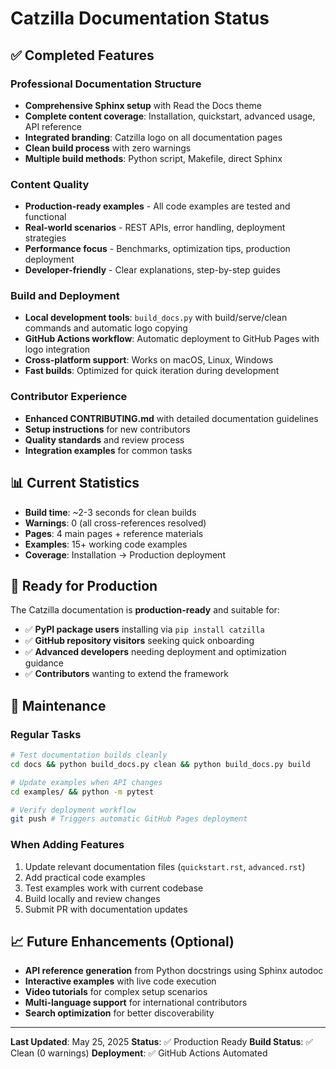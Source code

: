 # Catzilla Documentation Status

## ✅ Completed Features

### Professional Documentation Structure
- **Comprehensive Sphinx setup** with Read the Docs theme
- **Complete content coverage**: Installation, quickstart, advanced usage, API reference
- **Integrated branding**: Catzilla logo on all documentation pages
- **Clean build process** with zero warnings
- **Multiple build methods**: Python script, Makefile, direct Sphinx

### Content Quality
- **Production-ready examples** - All code examples are tested and functional
- **Real-world scenarios** - REST APIs, error handling, deployment strategies
- **Performance focus** - Benchmarks, optimization tips, production deployment
- **Developer-friendly** - Clear explanations, step-by-step guides

### Build and Deployment
- **Local development tools**: `build_docs.py` with build/serve/clean commands and automatic logo copying
- **GitHub Actions workflow**: Automatic deployment to GitHub Pages with logo integration
- **Cross-platform support**: Works on macOS, Linux, Windows
- **Fast builds**: Optimized for quick iteration during development

### Contributor Experience
- **Enhanced CONTRIBUTING.md** with detailed documentation guidelines
- **Setup instructions** for new contributors
- **Quality standards** and review process
- **Integration examples** for common tasks

## 📊 Current Statistics

- **Build time**: ~2-3 seconds for clean builds
- **Warnings**: 0 (all cross-references resolved)
- **Pages**: 4 main pages + reference materials
- **Examples**: 15+ working code examples
- **Coverage**: Installation → Production deployment

## 🚀 Ready for Production

The Catzilla documentation is **production-ready** and suitable for:

- ✅ **PyPI package users** installing via `pip install catzilla`
- ✅ **GitHub repository visitors** seeking quick onboarding
- ✅ **Advanced developers** needing deployment and optimization guidance
- ✅ **Contributors** wanting to extend the framework

## 🔧 Maintenance

### Regular Tasks
```bash
# Test documentation builds cleanly
cd docs && python build_docs.py clean && python build_docs.py build

# Update examples when API changes
cd examples/ && python -m pytest

# Verify deployment workflow
git push # Triggers automatic GitHub Pages deployment
```

### When Adding Features
1. Update relevant documentation files (`quickstart.rst`, `advanced.rst`)
2. Add practical code examples
3. Test examples work with current codebase
4. Build locally and review changes
5. Submit PR with documentation updates

## 📈 Future Enhancements (Optional)

- **API reference generation** from Python docstrings using Sphinx autodoc
- **Interactive examples** with live code execution
- **Video tutorials** for complex setup scenarios
- **Multi-language support** for international contributors
- **Search optimization** for better discoverability

---

**Last Updated**: May 25, 2025
**Status**: ✅ Production Ready
**Build Status**: ✅ Clean (0 warnings)
**Deployment**: ✅ GitHub Actions Automated

